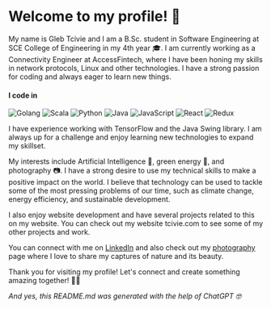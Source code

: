 # Welcome to my profile! 🌟

My name is Gleb Tcivie and I am a B.Sc. student in Software Engineering at SCE College of Engineering in my 4th year 🎓. I am currently working as a Connectivity Engineer at AccessFintech, where I have been honing my skills in network protocols, Linux and other technologies.
I have a strong passion for coding and always eager to learn new things.
#### I code in
![Golang](https://img.shields.io/badge/Go-%2300ADD8.svg?style=for-the-badge&logo=go&logoColor=white)
![Scala](https://img.shields.io/badge/Scala-%23DC322F.svg?style=for-the-badge&logo=scala&logoColor=white)
![Python](https://img.shields.io/badge/python-%2314354C.svg?style=for-the-badge&logo=python&logoColor=white)
![Java](https://img.shields.io/badge/Java-ED8B00?style=for-the-badge&logo=java&logoColor=white)
![JavaScript](https://img.shields.io/badge/JavaScript-F7DF1E?style=for-the-badge&logo=javascript&logoColor=black)
![React](https://img.shields.io/badge/react-%2320232a.svg?style=for-the-badge&logo=react&logoColor=%2361DAFB)
![Redux](https://img.shields.io/badge/redux-%23593d88.svg?style=for-the-badge&logo=redux&logoColor=white)

I have experience working with TensorFlow and the Java Swing library. I am always up for a challenge and enjoy learning new technologies to expand my skillset.

My interests include Artificial Intelligence 🤖, green energy 🌱, and photography 📷. I have a strong desire to use my technical skills to make a positive impact on the world. I believe that technology can be used to tackle some of the most pressing problems of our time, such as climate change, energy efficiency, and sustainable development.

I also enjoy website development and have several projects related to this on my website. You can check out my website tcivie.com to see some of my other projects and work.

You can connect with me on <a href="https://www.linkedin.com/in/gleb-t/">LinkedIn</a> and also check out my <a href="https://www.flickr.com/photos/glebtc/">photography</a> page where I love to share my captures of nature and its beauty.

Thank you for visiting my profile! Let's connect and create something amazing together! 🚀🌟


_And yes, this README.md was generated with the help of ChatGPT 🤓_
<!---
tcivie/tcivie is a ✨ special ✨ repository because its `README.md` (this file) appears on your GitHub profile.
You can click the Preview link to take a look at your changes.
--->
